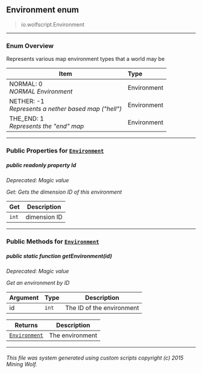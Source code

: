 ## Environment __enum__

>io.wolfscript.Environment

---

### Enum Overview

Represents various map environment types that a world may be

Item | Type   
--- | :--- 
NORMAL: 0<br> _NORMAL Environment_ | Environment
NETHER: -1<br> _Represents a nether based map ("hell")_ | Environment
THE_END: 1<br> _Represents the "end" map_ | Environment



---


### Public Properties for [`Environment`](Environment.md)

##### <a id='id'></a>public  readonly property __Id__
_Deprecated: Magic value_

_Get: Gets the dimension ID of this environment_

Get | Description
--- | --- 
`int` | dimension ID



---

### Public Methods for [`Environment`](Environment.md)

##### <a id='getenvironment'></a>public static function __getEnvironment__(id)
_Deprecated: Magic value_

_Get an environment by ID_

Argument | Type | Description  
--- | --- | --- 
id | `int` | The ID of the environment

Returns | Description
--- | --- 
[`Environment`](Environment.md) | The environment


---


###### This file was system generated using custom scripts copyright (c) 2015 Mining Wolf.
	

